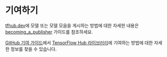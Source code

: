 <!--* freshness: { owner: 'kempy' reviewed: '2020-09-14' } *-->

# 기여하기

[tfhub.dev](https://tfhub.dev/)에 모델 또는 모델 모음을 게시하는 방법에 대한 자세한 내용은 [becoming_a_publisher](publish.md) 가이드를 참조하세요.

[GitHub 기여 가이드](https://github.com/tensorflow/hub)에서 [TensorFlow Hub 라이브러리](https://github.com/tensorflow/hub/blob/master/CONTRIBUTING.md)에 기여하는 방법에 대한 자세한 정보를 찾을 수 있습니다.

